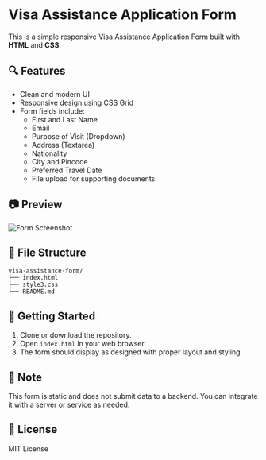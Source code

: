 # Visa Assistance Application Form

This is a simple responsive Visa Assistance Application Form built with **HTML** and **CSS**.

## 🔍 Features

- Clean and modern UI
- Responsive design using CSS Grid
- Form fields include:
  - First and Last Name
  - Email
  - Purpose of Visit (Dropdown)
  - Address (Textarea)
  - Nationality
  - City and Pincode
  - Preferred Travel Date
  - File upload for supporting documents

## 📷 Preview

![Form Screenshot](https://i.pinimg.com/1200x/ea/23/9b/ea239bec3b0f3b90be55d734162dce55.jpg)

## 📂 File Structure

```
visa-assistance-form/
├── index.html
├── style3.css
└── README.md
```

## 🚀 Getting Started

1. Clone or download the repository.
2. Open `index.html` in your web browser.
3. The form should display as designed with proper layout and styling.

## 📌 Note

This form is static and does not submit data to a backend. You can integrate it with a server or service as needed.

## 📄 License

MIT License

